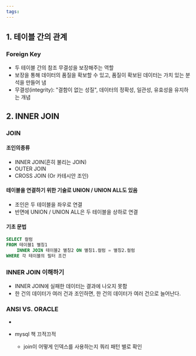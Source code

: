 ```yaml
---
tags:
---
```

## 1. 테이블 간의 관계
### Foreign Key
- 두 테이블 간의 참조 무결성을 보장해주는 역할
- 보장을 통해 데이터의 품질을 확보할 수 있고, 품질이 확보된 데이터는 가치 있는 분석을 만들어 냄
- 무결성(integrity): "결함이 없는 성질", 데이터의 정확성, 일관성, 유효성을 유지하는 개념

## 2. INNER JOIN
### JOIN
#### 조인의종류
- INNER JOIN(흔히 불리는 JOIN)
- OUTER JOIN
- CROSS JOIN (Or 카테시안 조인)
#### 테이블을 연결하기 위한 기술로 UNION / UNION ALL도 있음
- 조인은 두 테이블을 좌우로 연결
- 반면에 UNION / UNION ALL은 두 테이블을 상하로 연결
#### 기초 문법
``` sql
SELECT 컬럼
FROM 테이블1 별칭1
	INNER JOIN 테이블2 별칭2 ON 별칭1.컬럼 = 별칭2.컬럼
WHERE 각 테이블의 필터 조건
```
### INNER JOIN 이해하기
- INNER JOIN에 실패한 데이터는 결과에 나오지 못함
- 한 건의 데이터가 여러 건과 조인하면, 한 건의 데이터가 여러 건으로 늘어난다.
### ANSI VS. ORACLE
- 

- mysql 책 끄적끄적 
	- join이 어떻게 인덱스를 사용하는지 쿼리 패턴 별로 확인